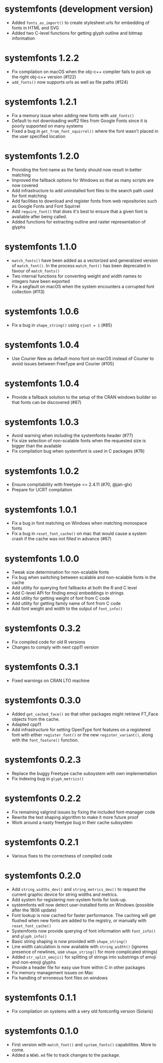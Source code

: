 # systemfonts (development version)

* Added `fonts_as_import()` to create stylesheet urls for embedding of fonts in
  HTML and SVG
* Added two C-level functions for getting glyph outline and bitmap information

# systemfonts 1.2.2

* Fix compilation on macOS when the obj-c++ compiler fails to pick up the right
  obj-c++ version (#122)
* `add_fonts()` now supports urls as well as file paths (#124)

# systemfonts 1.2.1

* Fix a memory issue when adding new fonts with `add_fonts()`
* Default to not downloading woff2 files from Google Fonts since it is poorly
  supported on many systems
* Fixed a bug in `get_from_font_squirrel()` where the font wasn't placed in the
  user specified location

# systemfonts 1.2.0

* Providing the font name as the family should now result in better matching
* Improved the fallback options for Windows so that as many scripts are now
  covered
* Add infrastructure to add uninstalled font files to the search path used for
  font matching
* Add facilities to download and register fonts from web repositories such as
  Google Fonts and Font Squirrel
* Add `require_font()` that does it's best to ensure that a given font is
  available after being called.
* Added functions for extracting outline and raster representation of glyphs

# systemfonts 1.1.0

* `match_fonts()` have been added as a vectorized and generalized version of
  `match_font()`. In the process `match_font()` has been deprecated in favour of
  `match_fonts()`
* Two internal functions for converting weight and width names to integers have
  been exported
* Fix a segfault on macOS when the system encounters a corrupted font collection
  (#113)

# systemfonts 1.0.6

* Fix a bug in `shape_string()` using `vjust = 1` (#85)

# systemfonts 1.0.4

* Use Courier New as default mono font on macOS instead of Courier to avoid
  issues between FreeType and Courier (#105)

# systemfonts 1.0.4

* Provide a fallback solution to the setup of the CRAN windows builder so that
  fonts can be discovered (#87)

# systemfonts 1.0.3

* Avoid warning when including the systemfonts header (#77)
* Fix size selection of non-scalable fonts when the requested size is bigger
  than the available
* Fix compilation bug when systemfont is used in C packages (#76)

# systemfonts 1.0.2

* Ensure compitability with freetype <= 2.4.11 (#70, @jan-glx)
* Prepare for UCRT compilation

# systemfonts 1.0.1

* Fix a bug in font matching on Windows when matching monospace fonts
* Fix a bug in `reset_font_cache()` on mac that would cause a system crash if
  the cache was not filled in advance (#67)

# systemfonts 1.0.0

* Tweak size determination for non-scalable fonts
* Fix bug when switching between scalable and non-scalable fonts in the cache
* Add utility for querying font fallbacks at both the R and C level
* Add C-level API for finding emoji embeddings in strings
* Add utility for getting weight of font from C code
* Add utility for getting family name of font from C code
* Add font weight and width to the output of `font_info()`

# systemfonts 0.3.2

* Fix compiled code for old R versions
* Changes to comply with next cpp11 version

# systemfonts 0.3.1

* Fixed warnings on CRAN LTO machine

# systemfonts 0.3.0

* Added `get_cached_face()` so that other packages might retrieve FT_Face
  objects from the cache.
* Adapted cpp11
* Add infrastructure for setting OpenType font features on a registered font with
  either `register_font()` or the new `register_variant()`, along with the
  `font_feature()` function.

# systemfonts 0.2.3

* Replace the buggy Freetype cache subsystem with own implementation
* Fix indexing bug in `glyph_metrics()`

# systemfonts 0.2.2

* Fix remaining valgrind issues by fixing the included font-manager code
* Rewrite the text shaping algorithm to make it more future proof
* Work around a nasty freetype bug in their cache subsystem

# systemfonts 0.2.1

* Various fixes to the correctness of compiled code

# systemfonts 0.2.0

* Add `string_widths_dev()` and `string_metrics_dev()` to request the current
  graphic device for string widths and metrics.
* Add system for registering non-system fonts for look-up.
* systemfonts will now detect user-installed fonts on Windows
  (possible after the 1806 update)
* Font lookup is now cached for faster performance. The caching will get flushed
  when new fonts are added to the registry, or manually with `reset_font_cache()`
* Systemfonts now provide querying of font information with `font_info()` and
  `glyph_info()`
* Basic string shaping is now provided with `shape_string()`
* Line width calculation is now available with `string_width()` (ignores
  presence of newlines, use `shape_string()` for more complicated strings)
* Added `str_split_emoji()` for splitting of strings into substrings of emoji
  and non-emoji glyphs
* Provide a header file for easy use from within C in other packages
* Fix memory management issues on Mac
* Fix handling of erroneous font files on windows

# systemfonts 0.1.1

* Fix compilation on systems with a very old fontconfig version (Solaris)

# systemfonts 0.1.0

* First version with `match_font()` and `system_fonts()` capabilities. More to
  come.
* Added a `NEWS.md` file to track changes to the package.
